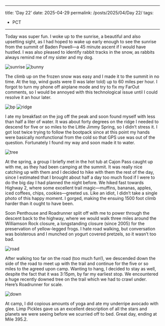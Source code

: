 
---
title: 'Day 22'
date: 2025-04-29
permalink: /posts/2025/04/Day 22/
tags:
  - PCT
---

Today was super fun. I woke up to the sunrise, a beautiful and also upsetting sight, as I had hoped to wake up early enough to see the sunrise from the summit of Baden Powell—a 45 minute ascent if I would have hustled. I was also pleased to identify rabbit tracks in the snow, as rabbits always remind me of my sister and my dog. 

![sunrise](/images/IMG_4846.jpeg)
![bunny](/images/IMG_4847.jpeg)

The climb up on the frozen snow was easy and I made it to the summit in no time. At the top, wind gusts were (I was later told) up to 60 miles per hour. I forgot to turn my phone off airplane mode and try to fix my FarOut comments, so I would be annoyed with this technological issue until I could resolve it an hour later. 

![bp](/images/IMG_4849.jpeg)
![ridge](/images/IMG_4852.jpeg)

I ate my breakfast on the jog off the peak and soon found myself with less than half a liter of water. It was about forty degrees on the ridge I needed to descend for five or so miles to the Little Jimmy Spring, so I didn’t stress it. I got lost twice trying to follow the bootpack since at this point my hands were basically nonfunctional from the cold so that GPS use was out of the question. Fortunately I found my way and soon made it to water.

![tree](/images/IMG_4858.jpeg)

At the spring, a group I briefly met in the hot tub at Cajon Pass caught up with me, as they had been camping at the summit. It was really nice catching up with them and I decided to hike with them the rest of the day, since I estimated that I brought about half a day too much food if I were to do the big day I had planned the night before. We hiked fast towards Highway 2, where some excellent trail magic—muffins, bananas, apples, iced coffees, chips, cookies—greeted us. Like an idiot, I didn’t take a single photo of this happy moment.  I gorged, making the ensuing 1500 foot climb harder than it ought to have been.

Soon Penthouse and Roadrunner split off with me to power through the descent back to the highway, where we would walk three miles around the Williamson Rock closure, a longstanding closure (since 2005) for the preservation of yellow-legged frogs. I hate road walking, but conversation was boisterous and I munched on yogurt covered pretzels, so it wasn’t too bad. 

![road](/images/IMG_4846.jpeg)

After walking too far on the road (too much fun!), we descended down the side of the road to meet up with the trail and continue for the five or so miles to the agreed upon camp. Wanting to hang, I decided to stay as well, despite the fact that it was 3:15pm, by far my earliest stop. We encountered a huge recently downed tree on the trail which we had to crawl under. Here’s Roadrunner for scale.

![down](/images/IMG_4846.jpeg)

At camp, I did copious amounts of yoga and ate my underripe avocado with glee. Limp Pickles gave us an excellent description of all the stars and planets we were seeing before we scurried off to bed. Great day, ending at Mile 395.2.